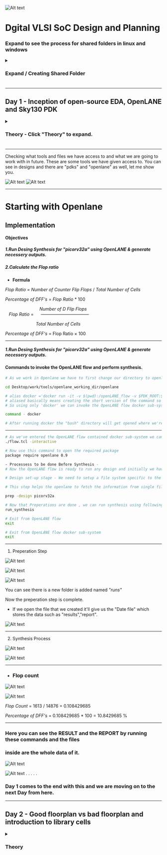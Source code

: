 ![Alt text](images/img0.1.png)

# Dgital VLSI SoC Design and Planning

### Expand to see the process for shared folders in linux and windows
<details>
  <summary><h3>Expand / Creating Shared Folder<h3></summary>

  ## Setting Up Shared Folder Between Windows and Linux VirtualBox

While working on my RISC-V SoC project in the Linux VirtualBox environment, I needed to share screenshots and files from my Linux VM to my Windows system. Here’s exactly what I did, step by step:

1. __Creating a Shared Folder in Windows__

   
    First, I created a separate folder in my Windows system to keep things organized and avoid mixing with other screenshots.
    I planned to use this folder whenever I wanted to move files between Linux and Windows.

    ![Alt text](images/Sf-ss1.png)


2. __Configuring Shared Folder in VirtualBox Settings__
   

    - Then, I configured this folder as a shared folder in VirtualBox:
    I completely powered off the virtual machine (not saved state).
    Then I opened VirtualBox > Settings > Shared Folders for my VM and added the Folder.

    ![Alt text](images/Sf-s1.png)
    
    - #### Click on the small "plus file" icon on the right.

    ![Alt text](images/Sf-s2.png)
    
    - #### Then do the simple process shown in the image below to create the folder.
    - #### "MAKE SURE YOUR VM IS COMPLETELY SWITCHED OFF AND NOT IN SAVED STATE"

    ![Alt text](images/Sf-s3.png)

    - #### Just click ok and there you go.

    ![Alt text](images/SF-img.png)

    - #### As you can see there is a folder named LinuxSnaps.

#### Upto this everything should be easy : Next if the problem occurs as it did in mine.

3. __Booting into Linux & Checking the Folder__


    I added the folder but i wasn't been able to see it in my linux windows 
    SO i used this command to create the directory but it failed by saying file already exist.
    To proceed further i needed to make sure that VirtualBox Guest Additions are installed in my Linux VM. This is necessary for shared folders to work.

    Then i used this commands:
    sudo apt update
    sudo apt install virtualbox-guest-utils
    Reboot the Virtual Machine: After installation, reboot your Linux VM by typing:
    sudo reboot
    
    After starting the Linux VM again, I ran:
    ![Alt text](linux_images/img4.png)
    ![Alt text](linux_images/img3.png)


4. __Fixing the Permission Denied Issue__


    After that process i got the folder running in my linux but it was denying the permission when i tried to move the screenshot in that folder
    ![Alt text](linux_images/img2.png)
    So I had to run "sudo usermod -aG vboxsf $USER" this is the command to become the user and access the folder. I dont have the whole process as in forgot to take the SS. But all you need is COMMAND.
    ![Alt text](linux_images/img1.png)

    Then i used "sudo reboot"
    to reboot the server and make it properly work


5. __Accessing the Shared Folder and Copying Files__


    And all set now i can access my linux files in my WINDOWS as well.
    ![Alt text](linux_images/img5.png)

    SO This is how i created the shared folders for my conveninvce i just shared it, so if anyone wants to do it in future they can atleast have something to refer.

</details>



<hr>

## Day 1 - Inception of open-source EDA, OpenLANE and Sky130 PDK

<details>
  <summary><h3>Theory - Click "Theory" to expand.<h3></summary>

- ##### Packiging
    In The Embedded Boards we can see the chip is implanted. As we think it's a real chip but wait that's not it - IT'S NOT A ACTUAL CHIP , BUT IT'S ONLY A PACKAGE OR WE CAN SAY A CASE TO SAVE THE ACTUAL CHIP WHICH IS INSIDE OF THAT PACKAGE. The actual chip is made of silicon and it cannot be touched by bare hands so that's why it's packed with plastic layer. The connections from package is fed to the chip by __WIRE BOUND__ method which is none other than basic wired connection.

    ![Alt text](images/img1.png)

    ![Alt text](images/img2.png)

    ![Alt text](images/img3.png)


- ##### Chip
    Now, Inside the chip, all the signals from the outside to the chip and from inside are passed through PADS. The area bound by the pads is CORE where all the digital logic of the chip is placed. Both the core and pads make up the DIE which is the basic manufacturing unit in regards to semiconductor chips.

    ![Alt text](images/img4.png)


- ##### FOUNDRY 
    It is the place where the semiconductor chips are manufactured, This Foundries should be _CLEAN_ The word clean here dosen't mean like what we do in our house, it should not have even single particle of dust or any human part like hairs. FOUNDRY IP's are Intellectual Properties based on a specific foundry and these IP's require a specific level of intelligence to be produced whereas, repeatable digital logic blocks are called MACROS.

    ![Alt text](images/img5.png)


- ##### ISA (Intruction Set Architecture)
    A C program which has to be run on a specific hardware layout which is the interior of a chip in your laptop, there is certain flow to be followed.
    Initially, this particular C program is compiled in it's assembly language program which is nothing but RISC-V ISA (Reduced Instruction Set Compting - V Intruction Set Architecture).
    Following this, the assembly language program is then converted to machine language program which is the binary language logic 0 and 1 which is understood by the hardware of the computer.
    Directly after this, we've to implement this RISC-V specification using some RTL (a Hardware Description Language). Finally, from the RTL to Layout it is a standard PnR or RTL to GDSII flow.

    ![Alt text](images/img6.png)


    For an application software to be run on a hardware there are several processes taking place. To begin with, the apps enters into a block called system software and it converts the application program to binary language. There are various layers in system software in which the major layers or components are OS (Operating System), Compiler and Assembler.
    At first the OS outputs are small function in C, C++, VB or Java language which are taken by the respective compiler and converted into instructions and the syntax of these instructions varies with the hardware architecture on which the system is implemented.
    Then, the job of the assembler is to take these instructions and convert it into it's binary format which is basically called as a machine language program. Finally, this binary language is fed to the hardware and it understands the specific functions it has to perform based on the binary code it receives.

    ![Alt text](images/img7.png)

    For example, if we take a stopwatch app on RISC-V core, then the output of the OS could be a small C function which enters into the compiler and we get output RISC-V instructions following this, the output of the assembler will be the binary code which enters into your chip layout.

    ![Alt text](images/img8.png)

    For the above stopwatch the following are the input and output of the compiler and assembler.

    ![Alt text](images/img9.png)

    The output of the compiler are instructions and the output of the assembler is the binary pattern. Now, we need some RTL (a Hardware Description Language) which understands and implements the particular instructions. Then, this RTL is synthesised into a netlist in form of gates which is fabricated into the chip through a physical design implementation.

    ![Alt text](images/img10.png)

    There are mainly 3 different parts in this course. They are:
    RISC-V ISA
    RTL and synthesis of RISC-V based CPU core - picorv32
    Physical design implementation of picorv32

    ![Alt text](images/img11.png)

    Open-source Implementation
    For open-source ASIC design implemantation, we require the following enablers to be readily available as open-source versions. They are:-
    RTL Designs
    EDA Tools
    PDK Data
    Initially in the early ages, the design and fabrication of IC's were tightly coupled and were only practiced by very few companies like TI, Intel, etc.
    In 1979, Lynn Conway and Carver Mead came up with an idea to saperate the design from the fabrication and to do this they inroduced structured design methodologies based on the λ-based design rules and published the first VLSI book "Introduction to VLSI System" which started the VLSI education.
    This methodology resulted in the emergence of the design only companies or "Fabless Companies" and fabrication only companies that we usually refer to as "Pure Play Fabs".
    The inteface between the designers and the fab by now became a set of data files and documents, that are reffered to as the "Process Design Kits (PDKs)".
    The PDK include but not limited to Device Models, Technology Information, Design Rules, Digital Standard Cell Libraries, I/O Libraries and many more.
    Since, the PDK contained variety of informations, and so they were distributed only under NDAs (Non-Disclosure Agreements) which made it in-accessible to the public.
    Recently, Google worked out an agreement with skywater to open-source the PDK for the 130nm process by skywater Technology, as a result on 30 June 2020 Google released the first ever open-source PDK.

    ![Alt text](images/img12.png)


    ASIC design is a complex step that involves tons of steps, various methodologies and respective EDA tools which are all required for successful ASIC implementation which is achieved though an ASIC flow which is nothing but a piece of software that pulls different tools togather to carry out the design process.
    ![Alt text](images/img13.png)


    OpenLANE Open-source ASIC Design Implementation Flow
    The main objective of the ASIC Design Flow is to take the design from the RTL (Register Transfer Level) all the way to the GDSII, which is the format used for the final fabrication layout.
    ![Alt text](images/img14.png)

    Synthesis is the process of convertion or translation of design RTL into circuits made out of Standard Cell Libraries (SCL) the resultant circuit is described in HDL and is usually reffered to as the Gate-Level Netlist.
    Gate-Level Netlist is functionally equivalent to the RTL.
    ![Alt text](images/img15.png)

    The fundemental building blocks which are the standard cells have regular layouts.
    Each cell has different views/models which are utilised by different EDA tools like liberty view with electrical models of the cells, HDL behavioral models, SPICE or CDL views of the cells, Layout view which include GDSII view which is the detailed view and LEF view which is the abstract view.
    ![Alt text](images/img16.png)

    Chip Floor Planning
    ![Alt text](images/img17.png)

    Macro Floor Planning
    ![Alt text](images/img18.png)

    Power Planning typically uses upper metal layers for power distribution since thay are thicker than lower metal layers and so have lower resistance and PP is done to avoid electron migration and IR drops.
    ![Alt text](images/img19.png)

    Placement
    ![Alt text](images/img21.png)

    Global placement provide approximate locations for all cells based on connectivity but in this stage the cells may be overlapped on each other and in detailed placement the positions obtained from global placements are minimally altered to make it legal (non-overlapping and in site-rows)
    ![Alt text](images/img22.png)

    Clock Tree Synthesis
    ![Alt text](images/img23.png)

    Clock skew is the time difference in arrival of clock at different components.
    Routing
    ![Alt text](images/img24.png)

    skywater PDK has 6 routing layers in which the lowest layer is called the local interconnect layer which is a Titanium Nitride layer the following 5 layers are all Aluminium layers.
    stackup

    Global and Detailed Routing
    ![Alt text](images/img25.png)

    Once done with the routing the final layout can be generated which undergoes various Sign-Off checks.
    Design Rules Checking (DRC) which verifies that the final layout honours all design fabrication rules.
    Layout Vs Schematic (LVS) which verifies that the final layout functionality matches the gate-level netlist that we started with.
    Static Timing Analysis (STA) to verify that the design runs at the designated clock frequency.
    ![Alt text](images/img26.png)
  

</details>

<hr>

Checking what tools and files we have access to and what we are going to work with in future. 
These are some tools we have given access to. You can see in designs and there are "pdks" and "openlane" as well, let me show you. 

![Alt text](linux_images/lec1-img1.png)
![Alt text](linux_images/lec1-img2.png)

<hr>

# Starting with Openlane

## Implementation

<h4> Objectives <h4>

##### 1.Run Desing Synthesis for "picorv32a" using OpenLANE & generate necessery outputs.
##### 2.Calculate the Flop ratio

- __Formula__ 


_Flop Ratio_ = _Number of Counter Flip Flops_ / _Total Number of Cells_

_Percentage of DFF's_ = _Flop Ratio_ * 100


&nbsp;&nbsp;&nbsp;&nbsp;&nbsp;&nbsp;&nbsp;&nbsp;&nbsp;&nbsp;&nbsp;&nbsp;&nbsp;&nbsp;&nbsp;&nbsp;&nbsp;&nbsp;&nbsp;&nbsp;&nbsp;&nbsp;&nbsp;&nbsp;&nbsp;&nbsp;&nbsp;&nbsp;_Number of D Flip Flops_  
&nbsp;&nbsp;&nbsp;_Flop Ratio_ =  &nbsp;&nbsp;&nbsp;&nbsp;&nbsp;———————————

&nbsp;&nbsp;&nbsp;&nbsp;&nbsp;&nbsp;&nbsp;&nbsp;&nbsp;&nbsp;&nbsp;&nbsp;&nbsp;&nbsp;&nbsp;&nbsp;&nbsp;&nbsp;&nbsp;&nbsp;&nbsp;&nbsp;&nbsp;&nbsp;&nbsp;_Total Number of Cells_

_Percentage of DFF's_ = Flop Ratio × 100


<hr>

##### 1.Run Desing Synthesis for "picorv32a" using OpenLANE & generate necessery outputs.
#### Commands to invoke the OpenLANE flow and perform synthesis.
```bash
# As we work in Openlane we have to first change our directory to openlane flow directory. Just type -

cd Desktop/work/tools/openlane_working_dir/openlane

# alias docker ='docker run -it -v $(pwd):/openLANE_flow -v $PDK_ROOT:$PDK_ROOT -e PDK_ROOT=$PDK_ROOT -u $(id -u $USER):$(id -g $USER) efabless/openlane:v0.21'
# aliased basically means creating the short version of the command so we don't have to type very long command all the time.
# So using only 'docker' we can invoke the OpenLANE flow docker sub-system.

command - docker

# After running docker the "bash" directory will get opened where we're gonna work
```
<hr>

```bash
# As we've entered the OpenLANE flow contained docker sub-system we can invoke the OpenLANE flow in the Interactive mode using the following command
./flow.tcl -interactive

# Now use this command to open the required package
package require openlane 0.9

- Processess to be done Before Synthesis -
# Now the OpenLANE flow is ready to run any design and initially we have to prep the design creating some necessary files and directories for running a specific design which in our case is 'picorv32a'

# Design set-up stage - We need to setup a file system specific to the flow as we perform the steps we are going to fetch files from the perticular folder/location. 

# This step helps the openlane to fetch the information from single file instead fetching it from two different LEF files. So were going to merge the two files together which are - lep.lep and Tlep.

prep -design picorv32a

# Now that Preperations are done , we can run synthesis using following command
run_synthesis

# Exit from OpenLANE flow
exit

# Exit from OpenLANE flow docker sub-system
exit
```
<hr>

1. Preperation Step

![Alt text](linux_images/Day1-sec3-lec2-img1.png)

![Alt text](linux_images/Day1-sec3-lec2-img2.png)

![Alt text](linux_images/Day1-sec3-lec2-img3.png)

You can see there is a new folder is added named _"runs"_

Now the preperation step is complete.

- If we open the file that we created it'll give us the "Date file" which stores the
data such as "results","report".

![Alt text](linux_images/Day1-sec3-lec3-img1.png)

<hr>

2. Synthesis Process 

![Alt text](linux_images/synthesis-img1.png)

![Alt text](linux_images/synthesis-img2.png)

<hr>

- ### Flop count 


![Alt text](linux_images/D1-Sk3-Lec5-img1.png)

![Alt text](linux_images/D1-Sk3-Lec5-img2.png)

_Flop Count_ = 1613 / 14876 = 0.108429685

_Percentage of DFF's_ = 0.108429685 * 100 = 10.8429685 %


<hr>

### Here you can see the RESULT and the REPORT by running these commands and the files 
### inside are the whole data of it. 

![Alt text](linux_images/D1-Sk3-Lec5-img3.png)

![Alt text](linux_images/D1-Sk3-Lec5-img4.png)
.
.
.
.
.
### Day 1 comes to the end with this and we are moving on to the next Day from here.

<hr>

## Day 2 - Good floorplan vs bad floorplan and introduction to library cells

<details>
  <summary><h3>Theory</h3></summary>

#### 1. Define Height and width of core and Die.

- Basic netlist
![Alt text](images/S1.jpg)

FF - flip flop 
A1 & O1 - Standard cells like AND,OR,INVERTER

- We're taking this one netlist you can see in the image above as an example
Netlist define the connectivity between all the components 

![Alt text](images/S2.jpg)

- Each cell has Area of 1sq unit and when we connect them together,
The Total Area is - 4 squnit. 

![Alt text](images/S3.jpg)

- As you can see in the image the circular area is a silicon wafer and it has multiple cells on it and these cells are called _Die_ and the Die is made up of _Core_

__core__ : A core is a the section of the chip where the fundamental logic of the design is placed.

__Die__  : A die consist of core is a small semiconductor material speimen on which the fundamental circuit is fabricated. The DIE encapsulates the core.

- How to arrive on dimensions ? 

![Alt text](images/S4.jpg)

_Utilization Factor_ =  

&nbsp;&nbsp;&nbsp;&nbsp;&nbsp;&nbsp;&nbsp;&nbsp;_Area occupied by Netlist_  
&nbsp;&nbsp;&nbsp;&nbsp;&nbsp;&nbsp;&nbsp;&nbsp;———————————————  
&nbsp;&nbsp;&nbsp;&nbsp;&nbsp;&nbsp;&nbsp;&nbsp;_Total Area of the core_




![Alt text](images/S5.jpg)
![Alt text](images/S6.jpg)
![Alt text](images/S7.jpg)
![Alt text](images/S8.jpg)
![Alt text](images/S9.jpg)
![Alt text](images/S10.jpg)
![Alt text](images/S11.jpg)
![Alt text](images/S12.jpg)
![Alt text](images/S13.jpg)
![Alt text](images/S14.jpg)
![Alt text](images/S15.jpg)
![Alt text](images/S16.jpg)
![Alt text](images/S17.jpg)
![Alt text](images/S18.jpg)
![Alt text](images/S19.jpg)
![Alt text](images/S20.jpg)
![Alt text](images/S21.jpg)





</details>



